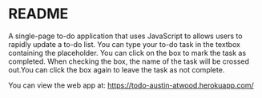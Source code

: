 # README
A single-page to-do application that uses JavaScript to allows users to rapidly update a to-do list. You can type your to-do task in the textbox containing the placeholder. You can click on the box to mark the task as completed. When checking the box, the name of the task will be crossed out.You can click the box again to leave the task as not complete. 

You can view the web app at: https://todo-austin-atwood.herokuapp.com/
